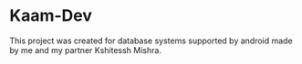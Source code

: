 # Kaam-Dev
This project was created for database systems supported by android made by me and my partner Kshitessh Mishra.
